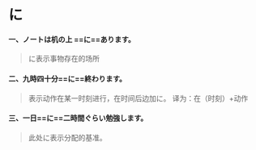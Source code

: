 # に

#### 一、ノートは机の上 ==に==あります。

> に表示事物存在的场所

#### 二、九時四十分==に==終わります。

> 表示动作在某一时刻进行，在时间后边加に。  译为：在（时刻）+动作

#### 三、一日==に==二時間ぐらい勉強します。

> 此处に表示分配的基准。  
